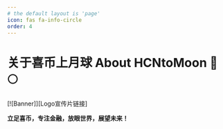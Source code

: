 ```yaml
---
# the default layout is 'page'
icon: fas fa-info-circle
order: 4
---
```


# 关于喜币上月球 About HCNtoMoon 🚀🌕

[![Banner]][Logo宣传片链接]

**立足喜币，专注金融，放眼世界，展望未来！**
